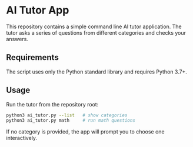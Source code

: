 # AI Tutor App

This repository contains a simple command line AI tutor application. The tutor asks a series of questions from different categories and checks your answers.

## Requirements

The script uses only the Python standard library and requires Python 3.7+.

## Usage

Run the tutor from the repository root:

```bash
python3 ai_tutor.py --list   # show categories
python3 ai_tutor.py math     # run math questions
```

If no category is provided, the app will prompt you to choose one interactively.
